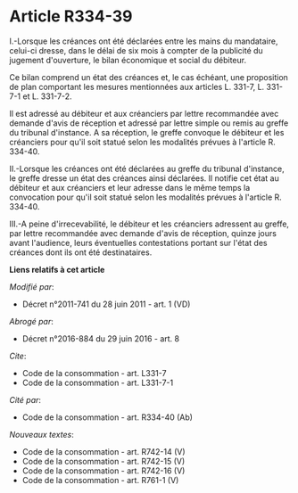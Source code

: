# Article R334-39

I.-Lorsque les créances ont été déclarées entre les mains du mandataire, celui-ci dresse, dans le délai de six mois à compter
de la publicité du jugement d'ouverture, le bilan économique et social du débiteur. 

Ce bilan comprend un état des créances et, le cas échéant, une proposition de plan comportant les mesures mentionnées aux
articles L. 331-7, L. 331-7-1 et L. 331-7-2. 

Il est adressé au débiteur et aux créanciers par lettre recommandée avec demande d'avis de réception et adressé par lettre
simple ou remis au greffe du tribunal d'instance. A sa réception, le greffe convoque le débiteur et les créanciers pour qu'il
soit statué selon les modalités prévues à l'article R. 334-40. 

II.-Lorsque les créances ont été déclarées au greffe du tribunal d'instance, le greffe dresse un état des créances ainsi
déclarées. Il notifie cet état au débiteur et aux créanciers et leur adresse dans le même temps la convocation pour qu'il
soit statué selon les modalités prévues à l'article R. 334-40. 

III.-A peine d'irrecevabilité, le débiteur et les créanciers adressent au greffe, par lettre recommandée avec demande d'avis
de réception, quinze jours avant l'audience, leurs éventuelles contestations portant sur l'état des créances dont ils ont été
destinataires.

**Liens relatifs à cet article**

_Modifié par_:

  - Décret n°2011-741 du 28 juin 2011 - art. 1 (VD)

_Abrogé par_:

  - Décret n°2016-884 du 29 juin 2016 - art. 8

_Cite_:

  - Code de la consommation - art. L331-7
  - Code de la consommation - art. L331-7-1

_Cité par_:

  - Code de la consommation - art. R334-40 (Ab)

_Nouveaux textes_:

  - Code de la consommation - art. R742-14 (V)
  - Code de la consommation - art. R742-15 (V)
  - Code de la consommation - art. R742-16 (V)
  - Code de la consommation - art. R761-1 (V)
